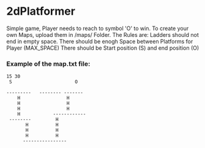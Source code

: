 # 2dPlatformer
Simple game, Player needs to reach to symbol 'O' to win.
To create your own Maps, upload them in /maps/ Folder.
The Rules are:
Ladders should not end in empty space.
There should be enogh Space between Platforms for Player (MAX_SPACE)
There should be Start position (S) and end position (O)
### Example of the map.txt file:

```
15 30
 S                       O  
                            
---------   -------- ------- 
    H                 H     
    H                 H     
    H                 H     
    H            ------------
 --------         H         
       H          H         
       H          H         
       H          H          
      ----------------      
```
